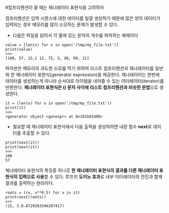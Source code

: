 #컴프리헨션이 클 때는 제너레이터 표현식을 고려하자

컴프리헨션은 입력 시퀀스에 대한 데이터를 일괄 생성하기 때문에 많은 양의 데이터가 입력되는 경우 메모리를 많이 소모하는 문제가 발생할 수 있다.

* 다음은 파일을 읽어서 각 줄에 있는 문자의 개수를 파악하는 예제이다

```
value = [len(x) for x in open('/tmp/my_file.txt')]
print(value)
>>>
[100, 57, 15,1 12, 75, 5, 86, 89, 11]
```
파이썬은 메모리의 과도한 소모를 막기 위하여 리스트 컴프리헨션과 제너레이터를 일반화 한 제너레이터 표현식(generator expression)을 제공한다.  제너레이터는 한번에 데이터를 생성하는게 아니라 순서대로 아이템을 내어줄 수 있는 이터레이터(iterator)를 반환한다.
**제너레이터 표현식은 () 문자 사이에 리스트 컴프리헨션과 비슷한 문법**으로 생성한다.


```
it = (len(x) for x in open('/tmp/my_file.txt'))
print(it)
>>>
<generator object <genexpr> at 0x101b81480>
```

* 필요할 때 제너레이터 표현식에서 다음 출력을 생성하려면 내장 함수 **next**로 데이터를 추출할 수 있다.

```
print(next(it))
print(next(it))
>>>
100
57
```

제너레이터 표현식의 특징중 하나로 **한 제너레이터 표현식의 결과를 다른 제너레이터 표현식의 입력으로 사용**할 수 있다. 루프의 **도미노 효과**로 내부 이터레이터의 전진과 함께 결과를 출력하는 원리이다.

```
roots = ((x, x**0.5) for x in it)
print(next(roots))
>>>
(15, 3.8.8729383346207417)
```

